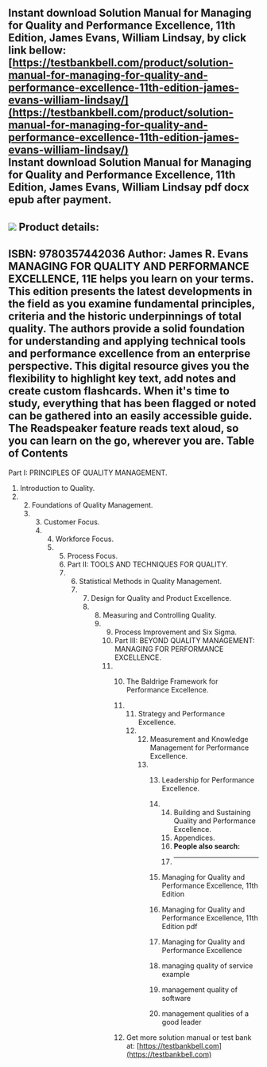 Instant download **Solution Manual for Managing for Quality and Performance Excellence, 11th Edition, James Evans, William Lindsay,** by click link bellow:  
[https://testbankbell.com/product/solution-manual-for-managing-for-quality-and-performance-excellence-11th-edition-james-evans-william-lindsay/](https://testbankbell.com/product/solution-manual-for-managing-for-quality-and-performance-excellence-11th-edition-james-evans-william-lindsay/)  
**Instant download Solution Manual for Managing for Quality and Performance Excellence, 11th Edition, James Evans, William Lindsay pdf docx epub after payment.**
-----------------------------------------------------------------------------------------------------------------------------------------------------------------


![](https://testbankbell.com/wp-content/uploads/2023/05/9780357118269_SolutionManual.jpg)
**Product details:**
--------------------


ISBN: 9780357442036
Author: James R. Evans
MANAGING FOR QUALITY AND PERFORMANCE EXCELLENCE, 11E helps you learn on your terms. This edition presents the latest developments in the field as you examine fundamental principles, criteria and the historic underpinnings of total quality. The authors provide a solid foundation for understanding and applying technical tools and performance excellence from an enterprise perspective. This digital resource gives you the flexibility to highlight key text, add notes and create custom flashcards. When it's time to study, everything that has been flagged or noted can be gathered into an easily accessible guide. The Readspeaker feature reads text aloud, so you can learn on the go, wherever you are.
**Table of Contents**
---------------------


Part I: PRINCIPLES OF QUALITY MANAGEMENT.
1. Introduction to Quality.
2. 2. Foundations of Quality Management.
   3. 3. Customer Focus.
      4. 4. Workforce Focus.
         5. 5. Process Focus.
            6. Part II: TOOLS AND TECHNIQUES FOR QUALITY.
            7. 6. Statistical Methods in Quality Management.
               7. 7. Design for Quality and Product Excellence.
                  8. 8. Measuring and Controlling Quality.
                     9. 9. Process Improvement and Six Sigma.
                        10. Part III: BEYOND QUALITY MANAGEMENT: MANAGING FOR PERFORMANCE EXCELLENCE.
                        11. 10. The Baldrige Framework for Performance Excellence.
                            11. 11. Strategy and Performance Excellence.
                                12. 12. Measurement and Knowledge Management for Performance Excellence.
                                    13. 13. Leadership for Performance Excellence.
                                        14. 14. Building and Sustaining Quality and Performance Excellence.
                                            15. Appendices.
                                            16. **People also search:**
                                            17. -----------------------
                                           
                                        15. Managing for Quality and Performance Excellence, 11th Edition
                                       
                                        16. Managing for Quality and Performance Excellence, 11th Edition pdf
                                       
                                        17. Managing for Quality and Performance Excellence
                                       
                                        18. managing quality of service example
                                       
                                        19. management quality of software
                                       
                                        20. management qualities of a good leader
                                       
                            12.  Get more solution manual or test bank at: [https://testbankbell.com](https://testbankbell.com)
